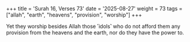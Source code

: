 +++
title = 'Surah 16, Verses 73'
date = '2025-08-27'
weight = 73
tags = ["allah", "earth", "heavens", "provision", "worship"]
+++

Yet they worship besides Allah those ˹idols˺ who do not afford them any provision from the heavens and the earth, nor do they have the power to.